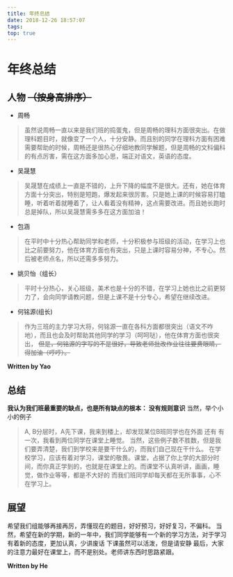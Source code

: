 ```yaml
---
title: 年终总结
date: 2018-12-26 18:57:07
tags:
top: true
---
```

# 年终总结
## 人物 ~~（按身高排序）~~

- 周畅
> 虽然说周畅一直以来是我们班的捣蛋鬼，但是周畅的理科方面很突出。在做理科题目时，就像变了一个人，十分安静。而且别的同学在理科方面有困难需要帮助的时候，周畅还是很热心仔细地教同学解题，但是周畅的文科偏科的有点厉害，需在这方面多加心思，端正对语文，英语的态度。

- 吴晟慧
> 吴晟慧在成绩上一直是不错的，上升下降的幅度不是很大。还有，她在体育方面十分突出，特别是短跑，爆发起来很厉害。只是她上课的时候容易打瞌睡，听着听着就睡着了，让人看着没有精神，这点需要改进。而且她长跑时总是掉队，所以吴晟慧需多多在这方面加油！

- 包涵
> 在平时中十分热心帮助同学和老师，十分积极参与班级的活动，在学习上也比之前要努力，他在体育方面也有突出，只是上课时容易分神，不专心。然后被老师点名，所以还需多多努力。

- 姚贝怡（组长）
>平时十分热心，关心班级，美术也是十分的不错，在学习上她也比之前更努力了，会向同学请教问题，但是上课不是十分专心，希望在继续改进。

- 何铭源(组长)
> 作为三班的主力学习大将，何铭源一直在各科方面都很突出（语文不咋地），而且也会及时帮助其他同学的学习（呵呵哒），他在体育方面也很突出，
~~但是，何铭源的字写的不是很好，导致老师批改作业往往要费眼睛，得加油（哼哼）。~~



**Written by Yao**

## 总结
**我认为我们班最重要的缺点，也是所有缺点的根本： 没有规则意识**
当然，举个小小的例子
> A, B分层时，A先下课，我来到楼上，却发现某位B班同学也在外面
还有
> 有一次，我看到两位同学在课堂上睡觉。
当然，这些例子数不胜数，但是我们要弄清楚，我们到学校来是要干什么的，而我们自己现在干什么。
>在学校学习，应该有着对学习，课堂的敬畏。课堂，占据了你上学的大部分时间，而你真正学到的，也就是在课堂上的。而课堂不认真听讲，画画，睡觉，做作业等等，都是不大好的
而我们班同学却每天都在无所事事，心不在学习上。
## 展望
希望我们组能够再接再厉，弄懂现在的题目，好好预习，好好复习，不偏科。
当然，希望在新的学期，新的一年中，我们同学能够有一个新的学习方法，对于学习有着新的态度，更加认真，少讲废话
下课虽然可以活泼，但是请安静
最后，大家的注意力最好在课堂上，而不是别处。老师讲东西时思路紧跟。

**Written by He**